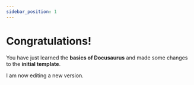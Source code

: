 ```yaml
---
sidebar_position: 1
---
```


# Congratulations!

You have just learned the **basics of Docusaurus** and made some changes to the **initial template**.

I am now editing a new version.
